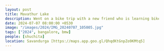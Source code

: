 ```yaml
---
layout: post
title: Mavathur Lake
description: Went on a bike trip with a new friend who is learning bike riding. We explored Mavathur Lake, a serene spot with lush greenery and calm waters.
date: 2024-07-07 08:00:00 +0530
image: "/images/2024/IMG_20240707_105005.jpg"
tags: ["2024", bangalore, bmw]
people: [shuchita]
location: Savandurga [https://maps.app.goo.gl/QhqdKtGnpZo9KMtq5]
---
```

